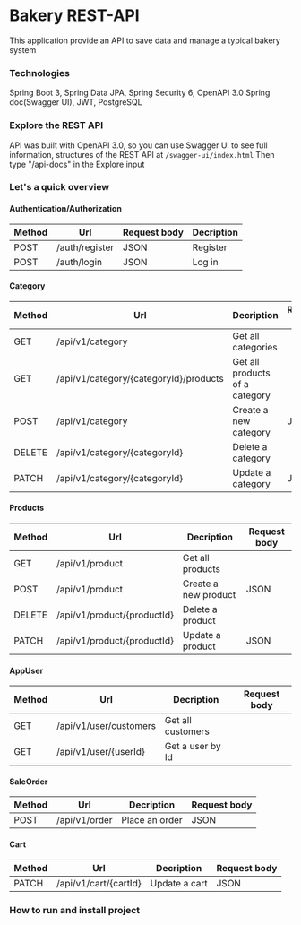 # Bakery REST-API
This application provide an API to save data and manage a typical bakery system

### Technologies
Spring Boot 3, Spring Data JPA, Spring Security 6, OpenAPI 3.0 Spring doc(Swagger UI), JWT, PostgreSQL

### Explore the REST API
API was built with OpenAPI 3.0, so you can use Swagger UI to see full information, structures of the REST API at `/swagger-ui/index.html`
Then type "/api-docs" in the Explore input
### Let's a quick overview
#### Authentication/Authorization
| Method | Url            | Request body | Decription |
| ------ |----------------|--------------|------------|
| POST   | /auth/register | JSON         | Register   |
| POST   | /auth/login    | JSON         | Log in     |
#### Category
| Method | Url                                    | Decription                     | Request body |
|--------|----------------------------------------|--------------------------------|--------------|
| GET    | /api/v1/category                       | Get all categories             |              |
| GET    | /api/v1/category/{categoryId}/products | Get all products of a category |              |
| POST   | /api/v1/category                       | Create a new category          | JSON         |
| DELETE | /api/v1/category/{categoryId}          | Delete a category              |              |
| PATCH  | /api/v1/category/{categoryId}          | Update a category              | JSON         |

#### Products
| Method | Url                                   | Decription           | Request body |
|--------|---------------------------------------|----------------------|--------------|
| GET    | /api/v1/product                       | Get all products     |              |
| POST   | /api/v1/product                       | Create a new product | JSON         |
| DELETE | /api/v1/product/{productId}           | Delete a product     |              |
| PATCH  | /api/v1/product/{productId}           | Update a product     | JSON         |
#### AppUser
| Method | Url                    | Decription        | Request body |
|--------|------------------------|-------------------|--------------|
| GET    | /api/v1/user/customers | Get all customers |              |
| GET    | /api/v1/user/{userId}  | Get a user by Id  |              |
#### SaleOrder
| Method | Url             | Decription     | Request body |
|--------|-----------------|----------------|--------------|
| POST   | /api/v1/order   | Place an order | JSON         |
#### Cart
| Method | Url                   | Decription    | Request body |
|--------|-----------------------|---------------|--------------|
| PATCH  | /api/v1/cart/{cartId} | Update a cart | JSON         |
### How to run and install project
